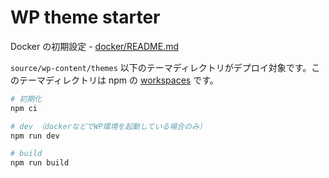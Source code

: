 # WP theme starter

Docker の初期設定 - [docker/README.md](docker/README.md)

`source/wp-content/themes` 以下のテーマディレクトリがデプロイ対象です。このテーマディレクトリは npm の [workspaces](https://docs.npmjs.com/cli/v7/using-npm/workspaces) です。

```sh
# 初期化
npm ci

# dev （dockerなどでWP環境を起動している場合のみ）
npm run dev

# build
npm run build
```
